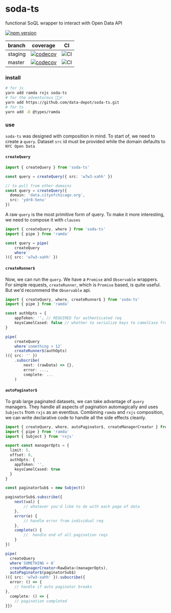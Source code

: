 # soda-ts

functional SoQL wrapper to interact with Open Data API

[![npm version](https://badge.fury.io/js/soda-ts.svg)](https://badge.fury.io/js/soda-ts)

| branch  |                                                                     coverage                                                                     |                                         CI                                         |
| :------ | :----------------------------------------------------------------------------------------------------------------------------------------------: | :--------------------------------------------------------------------------------: |
| staging | [![codecov](https://codecov.io/gh/data-depot/soda-ts/branch/staging/graph/badge.svg?token=6996L6JATW)](https://codecov.io/gh/data-depot/soda-ts) | ![CI](https://github.com/data-depot/soda-ts/workflows/CI/badge.svg?branch=staging) |
| master  | [![codecov](https://codecov.io/gh/data-depot/soda-ts/branch/master/graph/badge.svg?token=6996L6JATW)](https://codecov.io/gh/data-depot/soda-ts)  | ![CI](https://github.com/data-depot/soda-ts/workflows/CI/badge.svg?branch=staging) |

### install

```bash
# for js
yarn add ramda rxjs soda-ts
# for the adventurous 🤷🏼‍♂️
yarn add https://github.com/data-depot/soda-ts.git
# for ts
yarn add -D @types/ramda
```

### use

`soda-ts` was designed with composition in mind.
To start of, we need to create a `query`.
Dataset `src` id must be provided while the
domain defaults to `NYC Open Data`

#### `createQuery`

```ts
import { createQuery } from 'soda-ts'

const query = createQuery({ src: 'w7w3-xahh' })

// to pull from other domains
const query = createQuery({
  domain: 'data.cityofchicago.org',
  src: 'ydr8-5enu'
})
```

A raw `query` is the most primitive form of query.
To make it more interesting, we need to compose it
with `clauses`

```ts
import { createQuery, where } from 'soda-ts'
import { pipe } from 'ramda'

const query = pipe(
    createQuery
    where``
)({ src: 'w7w3-xahh' })
```

#### `createRunner$`

Now, we can run the `query`. We have a `Promise` and `Observable`
wrappers. For simple requests, `createRunner`, which is
`Promise` based, is quite useful. But we'd recommend
the `Observable` api.

```ts
import { createQuery, where, createRunner$ } from 'soda-ts'
import { pipe } from 'ramda'

const authOpts = {
    appToken: '', // REQUIRED for authenticated req
    keysCamelCased: false // whether to serialize keys to camelCase from snake_case
}

pipe(
    createQuery
    where`something > 12`
    createRunner$(authOpts)
)({ src: '' })
    .subscribe(
        next: (rawData) => {},
        error: ...,
        complete: ...
    )
```

#### `autoPaginator$`

To grab large paginated datasets, we can take
advantage of `query` managers. They handle all aspects of
pagination automagically and uses `Subjects` from `rxjs`
as an eventbus. Combining `ramda` and `rxjs` composition,
we can write declarative code to handle all the side effects
cleanly.

```ts
import { createQuery, where, autoPaginator$, createManagerCreator } from 'soda-ts'
import { pipe } from 'ramda'
import { Subject } from 'rxjs'

export const managerOpts = {
  limit: 5,
  offset: 0,
  authOpts: {
    appToken: '',
    keysCamelCased: true
  }
}

const paginatorSub$ = new Subject()

paginatorSub$.subscribe({
    next(val) {
        // whatever you'd like to do with each page of data
    },
    error(e) {
        // handle error from individual req
    },
    complete() {
        //  handle end of all pagination reqs
    }
})

pipe(
  createQuery
  where`SOMETHING > 0`
  createManagerCreator<RawData>(managerOpts),
  autoPaginator$(paginatorSub$)
)({ src: 'w7w3-xahh' }).subscribe({
  error: () => {
    // handle if auto paginator breaks
},
  complete: () => {
    // pagination completed
}})
```
